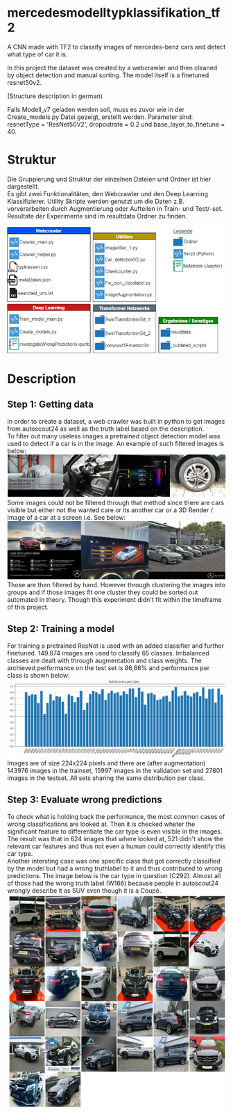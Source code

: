 # mercedesmodelltypklassifikation_tf2
A CNN made with TF2 to classify images of mercedes-benz cars and detect what type of car it is.

In this project the dataset was created by a webcrawler and then cleaned by object detection and manual sorting.
The model itself is a finetuned resnet50v2.

(Structure description in german)

Falls Modell_v7 geladen werden soll, muss es zuvor wie in der Create_models.py Datei gezeigt, erstellt werden. Parameter sind: resnetType = 'ResNet50V2', dropoutrate = 0.2 und base_layer_to_finetune = 40.

# Struktur
Die Gruppierung und Struktur der einzelnen Dateien und Ordner ist hier dargestellt. <br/>
Es gibt zwei Funktionalitäten, den Webcrawler und den Deep Learning Klassifizierer. Utility Skripte werden genutzt um die Daten z.B. vorverarbeiten durch Augmentierung oder Aufteilen in Train- und Test/-set. Resultate der Experimente sind im resultdata Ordner zu finden. <br/>
<br/>
![filtered images by algorithm](/doc_assets/ProjektStrukturDiagramm.drawio.png)

# Description
## Step 1: Getting data
In order to create a dataset, a web crawler was built in python to get images from autoscout24 as well as the truth label based on the description. <br/>
To filter out many useless images a pretrained object detection model was used to detect if a car is in the image. An example of such filtered images is below:
![filtered images by hand](/doc_assets/filteredImagesByAlgo.PNG)
<br/>
Some images could not be filtered through that method since there are cars visible but either not the wanted care or its another car or a 3D Render / Image of a car at a screen i.e. See below:
![Projekt Struktur Gruppierung](/doc_assets/filteredImagesByHand.PNG)
Those are then filtered by hand. However through clustering the images into groups and if those images fit one cluster they could be sorted out automated in theory. Though this experiment didn't fit within the timeframe of this project.
<br/>

## Step 2: Training a model
For training a pretrained ResNet is used with an added classifier and further finetuned. 149.874 images are used to classify 65 classes. Imbalanced classes are dealt with through augmentation and class weights.
The archieved performance on the test set is 86,66% and performance per class is shown below:
![accuracy metrics](/doc_assets/Accuracy.PNG)
Images are of size 224x224 pixels and there are (after augmentation) 143976 images in the trainset, 15997 images in the validation set and 27801 images in the testset. All sets sharing the same distribution per class.
<br/>

## Step 3: Evaluate wrong predictions
To check what is holding back the performance, the most common cases of wrong classifications are looked at. Then it is checked wheter the significant feature to differentiate the car type is even visible in the images. The result was that in 624 images that where looked at, 521 didn't show the relevant car features and thus not even a human could correctly identify this car type. <br/>
Another intersting case was one specific class that got correctly classified by the model but had a wrong truthlabel to it and thus contributed to wrong predictions. The image below is the car type in question (C292). Almost all of those had the wrong truth label (W166) because people in autoscout24 wrongly describe it as SUV even though it is a Coupé.
![Wrongly Classified images](/doc_assets/W166correctlyPredictedAsC292.PNG) 
